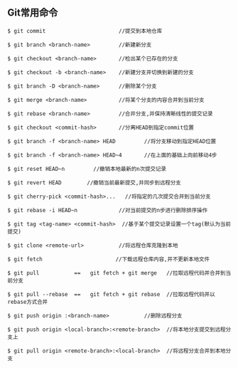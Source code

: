 ## Git常用命令

```shell
$ git commit                       //提交到本地仓库
```

```shell
$ git branch <branch-name>         //新建新分支
```

```shell
$ git checkout <branch-name>       //检出某个已存在的分支
```

```shell
$ git checkout -b <branch-name>    //新建分支并切换到新建的分支
```

```shell
$ git branch -D <branch-name>      //删除某个分支
```

```shell
$ git merge <branch-name>          //将某个分支的内容合并到当前分支
```

```shell
$ git rebase <branch-name>         //合并分支,并保持清晰线性的提交记录
```

```shell
$ git checkout <commit-hash>       //分离HEAD到指定commit位置
```

```shell
$ git branch -f <branch-name> HEAD         //将分支移动到指定HEAD位置
```

```shell
$ git branch -f <branch-name> HEAD~4       //在上面的基础上向前移动4步
```

```shell
$ git reset HEAD~n         //撤销本地最新的n次提交记录
```

```shell
$ git revert HEAD        //撤销当前最新提交,并同步到远程分支
```

```shell
$ git cherry-pick <commit-hash>...   //将指定的几次提交合并到当前分支
```

```shell
$ git rebase -i HEAD~n             //对当前提交的n步进行删除排序操作
```

```shell
$ git tag <tag-name> <commit-hash>  //基于某个提交记录设置一个tag(默认为当前提交)
```

```shell
$ git clone <remote-url>           //将远程仓库克隆到本地
```

```shell
$ git fetch                       //下载远程仓库内容,并不更新本地文件
```

```shell
$ git pull           ==   git fetch + git merge   //拉取远程代码并合并到当前分支
```

```shell
$ git pull --rebase  ==   git fetch + git rebase  //拉取远程代码并以rebase方式合并
```

```shell
$ git push origin :<branch-name>           //删除远程分支
```

```shell
$ git push origin <local-branch>:<remote-branch>  //将本地分支提交到远程分支上
```

```shell
$ git pull origin <remote-branch>:<local-branch>  //将远程分支合并到本地分支
```


